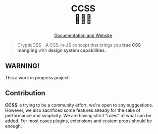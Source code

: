 <h1 align="center">
    <div><strong>CCSS</strong></div>
    <div>🔡🔁🎨</div>
    <p></p>
</h1>

<div align="center">
    <a href="https://ccss.dev">Documentation and Website</a>
</div>

> CrypticCSS - A CSS-in-JS concept that brings you **true CSS mangling** with **design system capabilities**.

## WARNING!

This a work in progress project.

## Contribution

**CCSS** is trying to be a community effort, we're open to any suggestions.
However, we also sacrificed some features already for the sake of performance
and simplicity. We are having strict "rules" of what can be added. For most
cases plugins, extensions and custom props should be enough.
